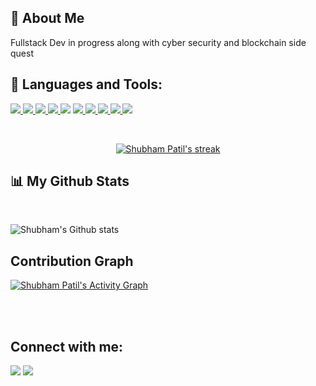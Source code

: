 ## :raising_hand: About Me
<p> Fullstack Dev in progress along with cyber security and blockchain side quest</p>

## 🚀 Languages and Tools:

<p align="left"> 
	<a href="https://www.w3.org/html/" target="_blank"> <img src="https://img.shields.io/badge/HTML5-E34F26?style=for-the-badge&logo=html5&logoColor=white"/> </a> 
    <a href="https://www.w3schools.com/css/" target="_blank"> <img src="https://img.shields.io/badge/CSS3-1572B6?style=for-the-badge&logo=css3&logoColor=white"/> </a> 
    <a href="https://developer.mozilla.org/en-US/docs/Web/JavaScript" target="_blank"> <img src="https://img.shields.io/badge/JavaScript-323330?style=for-the-badge&logo=javascript&logoColor=F7DF1E"/> </a> 
    <a href="https://tailwindcss.com" target="_blank"> <img src="https://img.shields.io/badge/Tailwind_CSS-38B2AC?style=for-the-badge&logo=tailwind-css&logoColor=white"/> </a>
  <a href="https://reactjs.org/" target="_blank"><img src="https://img.shields.io/badge/React-20232A?style=for-the-badge&logo=react&logoColor=61DAFB"/></a>
    <a href="https://redux.js.org" target="_blank"> <img src="https://img.shields.io/badge/Redux-593D88?style=for-the-badge&logo=redux&logoColor=white"/> </a>
    <a href="https://docs.soliditylang.org/en/v0.8.17/" target="_blank"> <img src="https://img.shields.io/badge/Solidity-e6e6e6?style=for-the-badge&logo=solidity&logoColor=black"/> </a>
    <a href="https://isocpp.org/" target="_blank"> <img src="https://img.shields.io/badge/C%2B%2B-00599C?style=for-the-badge&logo=c%2B%2B&logoColor=white"/> </a>
    <a href="https://www.python.org" target="_blank"> <img src="https://img.shields.io/badge/Python-FFD43B?style=for-the-badge&logo=python&logoColor=blue"/> </a> 
    <a href="https://git-scm.com/" target="_blank"> <img src="https://img.shields.io/badge/GIT-E44C30?style=for-the-badge&logo=git&logoColor=white"/> </a>
  </p> 

<br/>

<p align="center">
    <a href="https://github.com/ShubhamPatil0723/github-readme-streak-stats">
        <img title="🔥 Get streak stats for your profile at git.io/streak-stats" alt="Shubham Patil's streak" src="https://github-readme-streak-stats.herokuapp.com/?user=ShubhamPatil0723&theme=black-ice&hide_border=true&stroke=0000&background=#1A1B27"/>
    </a>
</p>

## 📊 My Github Stats

  <br/>
    
![Shubham's Github stats](https://github-readme-stats.vercel.app/api?username=ShubhamPatil0723&count_private=true&show_icons=true&theme=tokyonight&hide_border=true)
  <br/>

## Contribution Graph
<a href="https://github.com/ShubhamPatil0723/github-readme-activity-graph"><img alt="Shubham Patil's Activity Graph" src="https://activity-graph.herokuapp.com/graph?username=ShubhamPatil0723&bg_color=1A1B27&color=5BCDEC&line=5BCDEC&point=FFFFFF&hide_border=true" /></a>

<br/>
<br/>

## Connect with me:
<p align="left">
<a href = "https://www.linkedin.com/in/shubhampatil0723/"><img src="https://img.icons8.com/fluent/48/000000/linkedin.png"/></a>
<a href = "https://twitter.com/ShubhamO723"><img src="https://img.icons8.com/fluent/48/000000/twitter.png"/></a>
</p>

<!-- ## ❤ Views and Followers
<a href="https://github.com/Meghna-DAS/github-profile-views-counter">
    <img src="https://komarev.com/ghpvc/?username=ShubhamPatil0723">
</a>
<a href="https://github.com/ShubhamPatil0723?tab=followers"><img src="https://img.shields.io/github/followers/ShubhamPatil0723?label=Followers&style=social" alt="GitHub Badge"></a> -->
